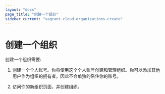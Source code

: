 ```yaml
---
layout: "docs"
page_title: "创建一个组织"
sidebar_current: "vagrant-cloud-organizations-create"
---
```


# 创建一个组织

创建一个组织需要:

1. 创建一个个人账号。你将使用这个个人账号创建和管理组织。你可以添加其他用户作为组织的拥有者，因此不会单独的系住你的账号。

1. 访问你的新组织页面，并创建组织。
